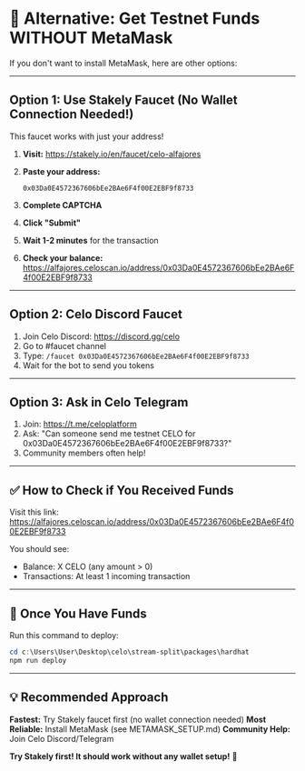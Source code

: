 # 💸 Alternative: Get Testnet Funds WITHOUT MetaMask

If you don't want to install MetaMask, here are other options:

---

## Option 1: Use Stakely Faucet (No Wallet Connection Needed!)

This faucet works with just your address!

1. **Visit:** https://stakely.io/en/faucet/celo-alfajores

2. **Paste your address:**
   ```
   0x03Da0E4572367606bEe2BAe6F4f00E2EBF9f8733
   ```

3. **Complete CAPTCHA**

4. **Click "Submit"**

5. **Wait 1-2 minutes** for the transaction

6. **Check your balance:** https://alfajores.celoscan.io/address/0x03Da0E4572367606bEe2BAe6F4f00E2EBF9f8733

---

## Option 2: Celo Discord Faucet

1. Join Celo Discord: https://discord.gg/celo
2. Go to #faucet channel
3. Type: `/faucet 0x03Da0E4572367606bEe2BAe6F4f00E2EBF9f8733`
4. Wait for the bot to send you tokens

---

## Option 3: Ask in Celo Telegram

1. Join: https://t.me/celoplatform
2. Ask: "Can someone send me testnet CELO for 0x03Da0E4572367606bEe2BAe6F4f00E2EBF9f8733?"
3. Community members often help!

---

## ✅ How to Check if You Received Funds

Visit this link:
https://alfajores.celoscan.io/address/0x03Da0E4572367606bEe2BAe6F4f00E2EBF9f8733

You should see:
- Balance: X CELO (any amount > 0)
- Transactions: At least 1 incoming transaction

---

## 🚀 Once You Have Funds

Run this command to deploy:

```powershell
cd c:\Users\User\Desktop\celo\stream-split\packages\hardhat
npm run deploy
```

---

## 💡 Recommended Approach

**Fastest:** Try Stakely faucet first (no wallet connection needed)
**Most Reliable:** Install MetaMask (see METAMASK_SETUP.md)
**Community Help:** Join Celo Discord/Telegram

**Try Stakely first! It should work without any wallet setup!** 🎯
